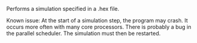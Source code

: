 Performs a simulation specified in a .hex file.

Known issue: At the start of a simulation step, the program may crash. It occurs more often with many core processors. There is probably a bug in the parallel scheduler. The simulation must then be restarted.
